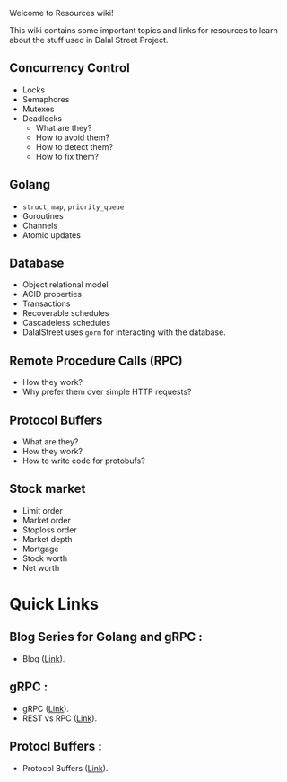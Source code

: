 
Welcome to Resources wiki!

This wiki contains some important topics and links for resources to learn about the stuff used in Dalal Street Project.

## Concurrency Control
- Locks
- Semaphores
- Mutexes
- Deadlocks
    - What are they?
    - How to avoid them?
    - How to detect them?
    - How to fix them?

## Golang
- `struct`, `map`, `priority_queue`
- Goroutines
- Channels
- Atomic updates

## Database
- Object relational model
- ACID properties
- Transactions
- Recoverable schedules
- Cascadeless schedules
- DalalStreet uses `gorm` for interacting with the database.

## Remote Procedure Calls (RPC)
- How they work?
- Why prefer them over simple HTTP requests?

## Protocol Buffers
- What are they?
- How they work?
- How to write code for protobufs?

## Stock market
- Limit order
- Market order
- Stoploss order
- Market depth
- Mortgage
- Stock worth
- Net worth

# Quick Links


## Blog Series for Golang and gRPC : 
- Blog ([Link](https://medium.com/rungo)).
## gRPC : 
- gRPC ([Link](https://grpc.io/)).
- REST vs RPC ([Link](https://cloud.google.com/blog/products/application-development/rest-vs-rpc-what-problems-are-you-trying-to-solve-with-your-apis)).

## Protocl Buffers : 
- Protocol Buffers ([Link](https://developers.google.com/protocol-buffers)).

